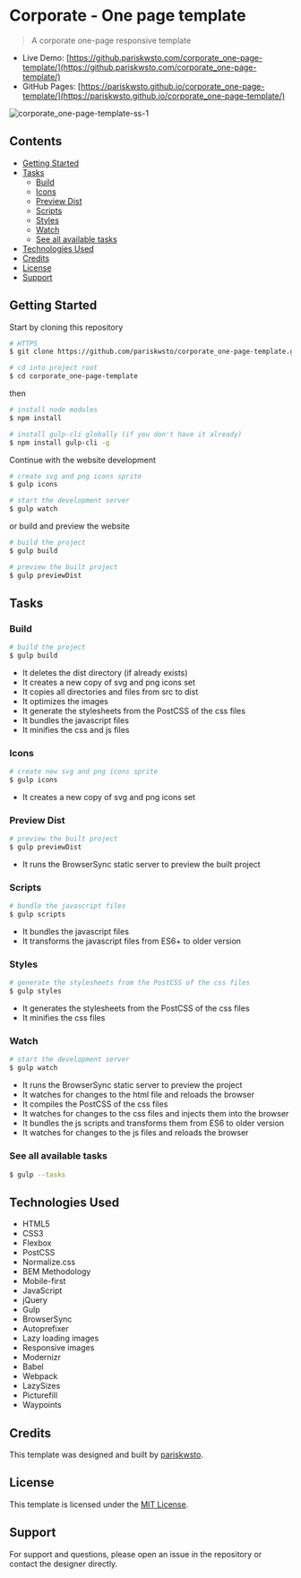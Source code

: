# Corporate - One page template

> A corporate one-page responsive template

- Live Demo: [https://github.pariskwsto.com/corporate_one-page-template/](https://github.pariskwsto.com/corporate_one-page-template/)
- GitHub Pages: [https://pariskwsto.github.io/corporate_one-page-template/](https://pariskwsto.github.io/corporate_one-page-template/)

![corporate_one-page-template-ss-1](https://user-images.githubusercontent.com/22442894/235325342-3f9db2d1-a3c1-426a-8dd3-75d0fe7b5f18.jpg)

## Contents

- [Getting Started](#getting-started)
- [Tasks](#tasks)
  - [Build](#build)
  - [Icons](#icons)
  - [Preview Dist](#preview-dist)
  - [Scripts](#scripts)
  - [Styles](#styles)
  - [Watch](#watch)
  - [See all available tasks](#see-all-available-tasks)
- [Technologies Used](#technologies-used)
- [Credits](#credits)
- [License](#license)
- [Support](#support)

## Getting Started

Start by cloning this repository

```sh
# HTTPS
$ git clone https://github.com/pariskwsto/corporate_one-page-template.git

# cd into project root
$ cd corporate_one-page-template
```

then

```sh
# install node modules
$ npm install

# install gulp-cli globally (if you don't have it already)
$ npm install gulp-cli -g
```

Continue with the website development

```sh
# create svg and png icons sprite
$ gulp icons

# start the development server
$ gulp watch
```

or build and preview the website

```sh
# build the project
$ gulp build

# preview the built project
$ gulp previewDist
```

## Tasks

### Build

```sh
# build the project
$ gulp build
```

- It deletes the dist directory (if already exists)
- It creates a new copy of svg and png icons set
- It copies all directories and files from src to dist
- It optimizes the images
- It generate the stylesheets from the PostCSS of the css files
- It bundles the javascript files
- It minifies the css and js files

### Icons

```sh
# create new svg and png icons sprite
$ gulp icons
```

- It creates a new copy of svg and png icons set

### Preview Dist

```sh
# preview the built project
$ gulp previewDist
```

- It runs the BrowserSync static server to preview the built project

### Scripts

```sh
# bundle the javascript files
$ gulp scripts
```

- It bundles the javascript files
- It transforms the javascript files from ES6+ to older version

### Styles

```sh
# generate the stylesheets from the PostCSS of the css files
$ gulp styles
```

- It generates the stylesheets from the PostCSS of the css files
- It minifies the css files

### Watch

```sh
# start the development server
$ gulp watch
```

- It runs the BrowserSync static server to preview the project
- It watches for changes to the html file and reloads the browser
- It compiles the PostCSS of the css files
- It watches for changes to the css files and injects them into the browser
- It bundles the js scripts and transforms them from ES6 to older version
- It watches for changes to the js files and reloads the browser

### See all available tasks

```sh
$ gulp --tasks
```

## Technologies Used

- HTML5
- CSS3
- Flexbox
- PostCSS
- Normalize.css
- BEM Methodology
- Mobile-first
- JavaScript
- jQuery
- Gulp
- BrowserSync
- Autoprefixer
- Lazy loading images
- Responsive images
- Modernizr
- Babel
- Webpack
- LazySizes
- Picturefill
- Waypoints

## Credits

This template was designed and built by [pariskwsto](https://github.com/pariskwsto).

## License

This template is licensed under the [MIT License](https://opensource.org/licenses/MIT).

## Support

For support and questions, please open an issue in the repository or contact the designer directly.
